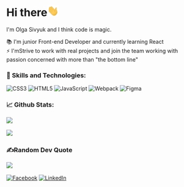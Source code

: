 <h1>Hi there<img src="./img/wave.gif" width="30px"></h1>
I'm Olga Sivyuk and I think code is magic.   

📚 I'm junior Front-end Developer and currently learning React   
⚡ I'mStrive to work with real projects and join the team working with passion concerned with more than "the bottom line"   

### 📝 Skills and Technologies:

![CSS3](https://img.shields.io/badge/css3-%231572B6.svg?style=for-the-badge&logo=css3&logoColor=white) ![HTML5](https://img.shields.io/badge/html5-%23E34F26.svg?style=for-the-badge&logo=html5&logoColor=white) ![JavaScript](https://img.shields.io/badge/javascript-%23323330.svg?style=for-the-badge&logo=javascript&logoColor=%23F7DF1E) ![Webpack](https://img.shields.io/badge/webpack-%238DD6F9.svg?style=for-the-badge&logo=webpack&logoColor=black) ![Figma](https://img.shields.io/badge/figma-%23F24E1E.svg?style=for-the-badge&logo=figma&logoColor=white)  


### 📈 Github Stats:

![](https://github-readme-stats.vercel.app/api?username=OlgaSivyuk&theme=buefy&hide_border=true&include_all_commits=false&count_private=true)<br/>
<!-- ![](https://github-readme-streak-stats.herokuapp.com/?user=OlgaSivyuk&theme=buefy&hide_border=true)<br/> -->
![](https://github-readme-stats.vercel.app/api/top-langs/?username=OlgaSivyuk&theme=buefy&hide_border=true&include_all_commits=false&count_private=true&layout=compact)

<!-- ### 🏆GitHub Trophies
![](https://github-profile-trophy.vercel.app/?username=OlgaSivyuk&theme=radical&no-frame=false&no-bg=false&margin-w=4) -->

### ✍️Random Dev Quote
![](https://quotes-github-readme.vercel.app/api?type=horizontal&theme=buefy)


[![Facebook](https://img.shields.io/badge/Facebook-%231877F2.svg?logo=Facebook&logoColor=white)]() [![LinkedIn](https://img.shields.io/badge/LinkedIn-%230077B5.svg?logo=linkedin&logoColor=white)]() 
